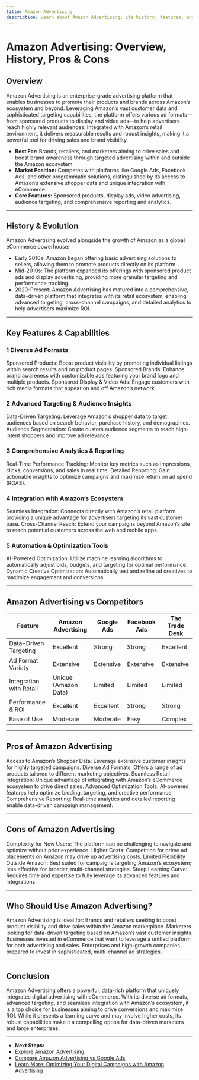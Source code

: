 ```yaml
---
title: Amazon Advertising
description: Learn about Amazon Advertising, its history, features, and how it compares to other digital advertising platforms.
---
```


# Amazon Advertising: Overview, History, Pros & Cons

## Overview

Amazon Advertising is an enterprise-grade advertising platform that enables businesses to promote their products and brands across Amazon’s ecosystem and beyond. Leveraging Amazon’s vast customer data and sophisticated targeting capabilities, the platform offers various ad formats—from sponsored products to display and video ads—to help advertisers reach highly relevant audiences. Integrated with Amazon’s retail environment, it delivers measurable results and robust insights, making it a powerful tool for driving sales and brand visibility.
- **Best For:** Brands, retailers, and marketers aiming to drive sales and boost brand awareness through targeted advertising within and outside the Amazon ecosystem.  
- **Market Position:** Competes with platforms like Google Ads, Facebook Ads, and other programmatic solutions, distinguished by its access to Amazon’s extensive shopper data and unique integration with eCommerce.  
- **Core Features:** Sponsored products, display ads, video advertising, audience targeting, and comprehensive reporting and analytics.

---

## History & Evolution

Amazon Advertising evolved alongside the growth of Amazon as a global eCommerce powerhouse:

- Early 2010s: Amazon began offering basic advertising solutions to sellers, allowing them to promote products directly on its platform.
- Mid-2010s: The platform expanded its offerings with sponsored product ads and display advertising, providing more granular targeting and performance tracking.
- 2020-Present: Amazon Advertising has matured into a comprehensive, data-driven platform that integrates with its retail ecosystem, enabling advanced targeting, cross-channel campaigns, and detailed analytics to help advertisers maximize ROI.

---

## Key Features & Capabilities

### 1 Diverse Ad Formats

Sponsored Products: Boost product visibility by promoting individual listings within search results and on product pages.
Sponsored Brands: Enhance brand awareness with customizable ads featuring your brand logo and multiple products.
Sponsored Display & Video Ads: Engage customers with rich media formats that appear on and off Amazon’s network.

### 2 Advanced Targeting & Audience Insights

Data-Driven Targeting: Leverage Amazon’s shopper data to target audiences based on search behavior, purchase history, and demographics.
Audience Segmentation: Create custom audience segments to reach high-intent shoppers and improve ad relevance.

### 3 Comprehensive Analytics & Reporting

Real-Time Performance Tracking: Monitor key metrics such as impressions, clicks, conversions, and sales in real time.
Detailed Reporting: Gain actionable insights to optimize campaigns and maximize return on ad spend (ROAS).

### 4 Integration with Amazon’s Ecosystem

Seamless Integration: Connects directly with Amazon’s retail platform, providing a unique advantage for advertisers targeting its vast customer base.
Cross-Channel Reach: Extend your campaigns beyond Amazon’s site to reach potential customers across the web and mobile apps.

### 5 Automation & Optimization Tools

AI-Powered Optimization: Utilize machine learning algorithms to automatically adjust bids, budgets, and targeting for optimal performance.
Dynamic Creative Optimization: Automatically test and refine ad creatives to maximize engagement and conversions.

---

## Amazon Advertising vs Competitors

| Feature                     | Amazon Advertising   | Google Ads | Facebook Ads | The Trade Desk |
| --------------------------- | -------------------- | ---------- | ------------ | -------------- |
| Data-Driven Targeting   | Excellent            | Strong     | Strong       | Excellent      |
| Ad Format Variety       | Extensive            | Extensive  | Extensive    | Extensive      |
| Integration with Retail | Unique (Amazon Data) | Limited    | Limited      | Limited        |
| Performance & ROI       | Excellent            | Excellent  | Strong       | Strong         |
| Ease of Use             | Moderate             | Moderate   | Easy         | Complex        |

---

## Pros of Amazon Advertising

Access to Amazon’s Shopper Data: Leverage extensive customer insights for highly targeted campaigns.
Diverse Ad Formats: Offers a range of ad products tailored to different marketing objectives.
Seamless Retail Integration: Unique advantage of integrating with Amazon’s eCommerce ecosystem to drive direct sales.
Advanced Optimization Tools: AI-powered features help optimize bidding, targeting, and creative performance.
Comprehensive Reporting: Real-time analytics and detailed reporting enable data-driven campaign management.

---

## Cons of Amazon Advertising

Complexity for New Users: The platform can be challenging to navigate and optimize without prior experience.
Higher Costs: Competition for prime ad placements on Amazon may drive up advertising costs.
Limited Flexibility Outside Amazon: Best suited for campaigns targeting Amazon’s ecosystem; less effective for broader, multi-channel strategies.
Steep Learning Curve: Requires time and expertise to fully leverage its advanced features and integrations.

---

## Who Should Use Amazon Advertising?

Amazon Advertising is ideal for:
Brands and retailers seeking to boost product visibility and drive sales within the Amazon marketplace.
Marketers looking for data-driven targeting based on Amazon’s vast customer insights.
Businesses invested in eCommerce that want to leverage a unified platform for both advertising and sales.
Enterprises and high-growth companies prepared to invest in sophisticated, multi-channel ad strategies.

---

## Conclusion

Amazon Advertising offers a powerful, data-rich platform that uniquely integrates digital advertising with eCommerce. With its diverse ad formats, advanced targeting, and seamless integration with Amazon’s ecosystem, it is a top choice for businesses aiming to drive conversions and maximize ROI. While it presents a learning curve and may involve higher costs, its robust capabilities make it a compelling option for data-driven marketers and large enterprises.

---
- **Next Steps:**
- [Explore Amazon Advertising](https://advertising.amazon.com/)  
- [Compare Amazon Advertising vs Google Ads](#)  
- [Learn More: Optimizing Your Digital Campaigns with Amazon Advertising](#)
